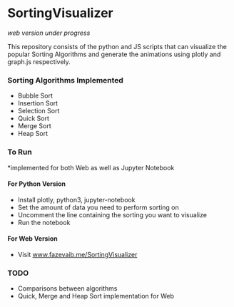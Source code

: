 # SortingVisualizer

*web version under progress*

This repository consists of the python and JS scripts that can visualize the popular Sorting Algorithms and generate the animations using plotly and graph.js respectively.

### Sorting Algorithms Implemented
- Bubble Sort
- Insertion Sort
- Selection Sort
- Quick Sort
- Merge Sort
- Heap Sort

### To Run

*implemented for both Web as well as Jupyter Notebook

#### For Python Version

- Install plotly, python3, jupyter-notebook
- Set the amount of data you need to perform sorting on
- Uncomment the line containing the sorting you want to visualize
- Run the notebook

#### For Web Version

- Visit www.fazevaib.me/SortingVisualizer

### TODO
- Comparisons between algorithms
- Quick, Merge and Heap Sort implementation for Web
